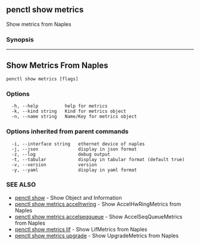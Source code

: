 ## penctl show metrics

Show metrics from Naples

### Synopsis



--------------------------
 Show Metrics From Naples 
--------------------------


```
penctl show metrics [flags]
```

### Options

```
  -h, --help          help for metrics
  -k, --kind string   Kind for metrics object
  -n, --name string   Name/Key for metrics object
```

### Options inherited from parent commands

```
  -i, --interface string   ethernet device of naples
  -j, --json               display in json format
  -z, --log                debug output
  -t, --tabular            display in tabular format (default true)
  -v, --version            version
  -y, --yaml               display in yaml format
```

### SEE ALSO
* [penctl show](penctl_show.md)	 - Show Object and Information
* [penctl show metrics accelhwring](penctl_show_metrics_accelhwring.md)	 - Show AccelHwRingMetrics from Naples
* [penctl show metrics accelseqqueue](penctl_show_metrics_accelseqqueue.md)	 - Show AccelSeqQueueMetrics from Naples
* [penctl show metrics lif](penctl_show_metrics_lif.md)	 - Show LifMetrics from Naples
* [penctl show metrics upgrade](penctl_show_metrics_upgrade.md)	 - Show UpgradeMetrics from Naples

